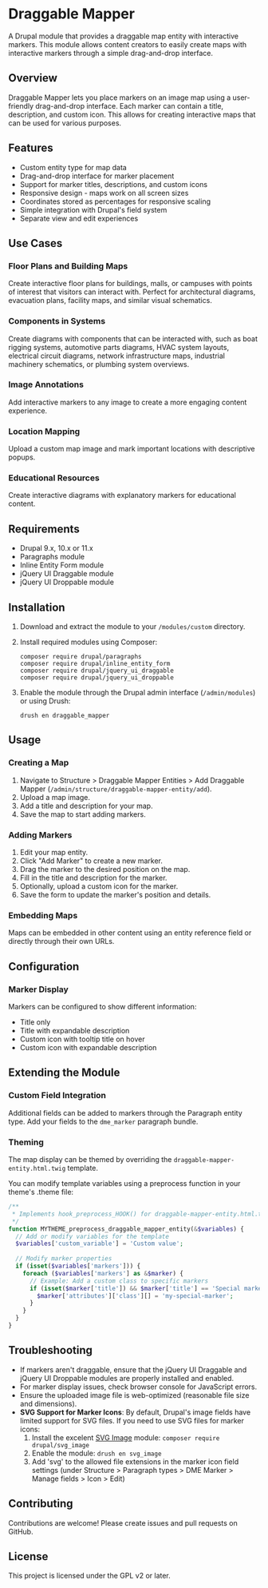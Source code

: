 # Draggable Mapper

A Drupal module that provides a draggable map entity with interactive markers. This module allows content creators to easily create maps with interactive markers through a simple drag-and-drop interface.

## Overview

Draggable Mapper lets you place markers on an image map using a user-friendly drag-and-drop interface. Each marker can contain a title, description, and custom icon. This allows for creating interactive maps that can be used for various purposes.

## Features

- Custom entity type for map data
- Drag-and-drop interface for marker placement
- Support for marker titles, descriptions, and custom icons
- Responsive design - maps work on all screen sizes
- Coordinates stored as percentages for responsive scaling
- Simple integration with Drupal's field system
- Separate view and edit experiences

## Use Cases

### Floor Plans and Building Maps
Create interactive floor plans for buildings, malls, or campuses with points of interest that visitors can interact with. Perfect for architectural diagrams, evacuation plans, facility maps, and similar visual schematics.

### Components in Systems
Create diagrams with components that can be interacted with, such as boat rigging systems, automotive parts diagrams, HVAC system layouts, electrical circuit diagrams, network infrastructure maps, industrial machinery schematics, or plumbing system overviews.

### Image Annotations
Add interactive markers to any image to create a more engaging content experience.

### Location Mapping
Upload a custom map image and mark important locations with descriptive popups.

### Educational Resources
Create interactive diagrams with explanatory markers for educational content.

## Requirements

- Drupal 9.x, 10.x or 11.x
- Paragraphs module
- Inline Entity Form module
- jQuery UI Draggable module
- jQuery UI Droppable module

## Installation

1. Download and extract the module to your `/modules/custom` directory.
2. Install required modules using Composer:

   ```
   composer require drupal/paragraphs
   composer require drupal/inline_entity_form
   composer require drupal/jquery_ui_draggable
   composer require drupal/jquery_ui_droppable
   ```

3. Enable the module through the Drupal admin interface (`/admin/modules`) or using Drush:

   ```
   drush en draggable_mapper
   ```

## Usage

### Creating a Map

1. Navigate to Structure > Draggable Mapper Entities > Add Draggable Mapper (`/admin/structure/draggable-mapper-entity/add`).
2. Upload a map image.
3. Add a title and description for your map.
4. Save the map to start adding markers.

### Adding Markers

1. Edit your map entity.
2. Click "Add Marker" to create a new marker.
3. Drag the marker to the desired position on the map.
4. Fill in the title and description for the marker.
5. Optionally, upload a custom icon for the marker.
6. Save the form to update the marker's position and details.

### Embedding Maps

Maps can be embedded in other content using an entity reference field or directly through their own URLs.

## Configuration

### Marker Display

Markers can be configured to show different information:
- Title only
- Title with expandable description
- Custom icon with tooltip title on hover
- Custom icon with expandable description

## Extending the Module

### Custom Field Integration

Additional fields can be added to markers through the Paragraph entity type. Add your fields to the `dme_marker` paragraph bundle.

### Theming

The map display can be themed by overriding the `draggable-mapper-entity.html.twig` template.


You can modify template variables using a preprocess function in your theme's .theme file:

```php
/**
 * Implements hook_preprocess_HOOK() for draggable-mapper-entity.html.twig.
 */
function MYTHEME_preprocess_draggable_mapper_entity(&$variables) {
  // Add or modify variables for the template
  $variables['custom_variable'] = 'Custom value';
  
  // Modify marker properties
  if (isset($variables['markers'])) {
    foreach ($variables['markers'] as &$marker) {
      // Example: Add a custom class to specific markers
      if (isset($marker['title']) && $marker['title'] == 'Special marker') {
        $marker['attributes']['class'][] = 'my-special-marker';
      }
    }
  }
}
```

## Troubleshooting

- If markers aren't draggable, ensure that the jQuery UI Draggable and jQuery UI Droppable modules are properly installed and enabled.
- For marker display issues, check browser console for JavaScript errors.
- Ensure the uploaded image file is web-optimized (reasonable file size and dimensions).
- **SVG Support for Marker Icons**: By default, Drupal's image fields have limited support for SVG files. If you need to use SVG files for marker icons:
  1. Install the excelent [SVG Image](https://www.drupal.org/project/svg_image) module: `composer require drupal/svg_image`
  2. Enable the module: `drush en svg_image`
  3. Add 'svg' to the allowed file extensions in the marker icon field settings (under Structure > Paragraph types > DME Marker > Manage fields > Icon > Edit)

## Contributing

Contributions are welcome! Please create issues and pull requests on GitHub.

## License

This project is licensed under the GPL v2 or later.
